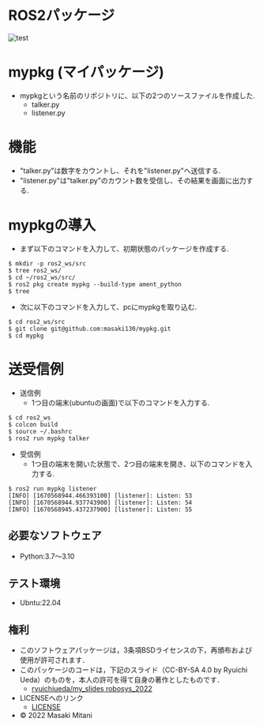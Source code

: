 # ROS2パッケージ
![test](https://github.com/masaki130/mypkg/actions/workflows/test.yml/badge.svg)

# mypkg (マイパッケージ)
* mypkgという名前のリポジトリに、以下の2つのソースファイルを作成した.
  * talker.py
  * listener.py

# 機能
* "talker.py"は数字をカウントし、それを"listener.py"へ送信する.
* "listener.py"は"talker.py"のカウント数を受信し、その結果を画面に出力する.

# mypkgの導入
* まず以下のコマンドを入力して、初期状態のパッケージを作成する.
```
$ mkdir -p ros2_ws/src
$ tree ros2_ws/
$ cd ~/ros2_ws/src/
$ ros2 pkg create mypkg --build-type ament_python
$ tree
```

* 次に以下のコマンドを入力して、pcにmypkgを取り込む.
```
$ cd ros2_ws/src
$ git clone git@github.com:masaki130/mypkg.git
$ cd mypkg 
```
# 送受信例
* 送信例
  * 1つ目の端末(ubuntuの画面)で以下のコマンドを入力する.
```
$ cd ros2_ws
$ colcon build
$ source ~/.bashrc
$ ros2 run mypkg talker
```

* 受信例
  * 1つ目の端末を開いた状態で、2つ目の端末を開き、以下のコマンドを入力する.
```
$ ros2 run mypkg listener
[INFO] [1670568944.466393100] [listener]: Listen: 53
[INFO] [1670568944.937743900] [listener]: Listen: 54
[INFO] [1670568945.437237900] [listener]: Listen: 55
```

## 必要なソフトウェア
* Python:3.7～3.10

## テスト環境
* Ubntu:22.04

## 権利
* このソフトウェアパッケージは，3条項BSDライセンスの下，再頒布および使用が許可されます．
* このパッケージのコードは，下記のスライド（CC-BY-SA 4.0 by Ryuichi Ueda）のものを，本人の許可を得て自身の著作としたものです．
    * [ryuichiueda/my_slides robosys_2022](https://github.com/ryuichiueda/my_slides/tree/master/robosys_2022)
* LICENSEへのリンク
    * [LICENSE](https://github.com/masaki130/ros2_2022/blob/main/LICENSE)
* © 2022 Masaki Mitani
